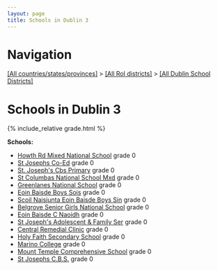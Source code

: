 ```yaml
---
layout: page
title: Schools in Dublin 3
---
```

# Navigation

[[All countries/states/provinces]](../../..) > [[All RoI districts]](../..) > [[All Dublin School Districts]](..)

# Schools in Dublin 3

{% include_relative grade.html %}

**Schools:**

- [Howth Rd Mixed National School](Howth_Rd_Mixed_National_School.md) grade 0
- [St Josephs Co-Ed](St_Josephs_Co-Ed.md) grade 0
- [St. Joseph's Cbs Primary](St._Joseph's_Cbs_Primary.md) grade 0
- [St Columbas National School Mxd](St_Columbas_National_School_Mxd.md) grade 0
- [Greenlanes National School](Greenlanes_National_School.md) grade 0
- [Eoin Baisde Boys Sois](Eoin_Baisde_Boys_Sois.md) grade 0
- [Scoil Naisiunta Eoin Baisde Boys Sin](Scoil_Naisiunta_Eoin_Baisde_Boys_Sin.md) grade 0
- [Belgrove Senior Girls National School](Belgrove_Senior_Girls_National_School.md) grade 0
- [Eoin Baisde C Naoidh](Eoin_Baisde_C_Naoidh.md) grade 0
- [St Joseph's Adolescent & Family Ser](St_Joseph's_Adolescent_&_Family_Ser.md) grade 0
- [Central Remedial Clinic](Central_Remedial_Clinic.md) grade 0
- [Holy Faith Secondary School](Holy_Faith_Secondary_School.md) grade 0
- [Marino College](Marino_College.md) grade 0
- [Mount Temple Comprehensive School](Mount_Temple_Comprehensive_School.md) grade 0
- [St Josephs C.B.S.](St_Josephs_C.B.S..md) grade 0
